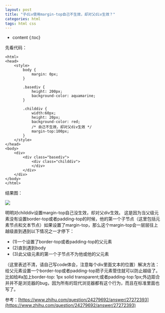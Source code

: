 ```yaml
---
layout: post
title: "子div使用margin-top自己不生效，却对父div生效？"
categories: html
tags: html css
---
```


* content
{:toc}

先看代码：

```
<html>
<head>
    <style>
        body {
            margin: 0px;
        }
        
        .basediv {
            height: 200px;
            background-color: aquamarine;
        }
        
        .childdiv {
            width:60px;
            height: 20px;
            background-color: red;
            /* 自己不生效，却对父div生效 */
            margin-top:100px;
        }
    </style>
</head>
<body>
    <div>
        <div class="basediv">
            <div class="childdiv">
            </div>
        </div>
    </div>
</body>
</html>

```

<!--more-->

结果图：<br>

![](https://blog.kyle.net.cn/child-div.png?imageView2/0/q/70|imageslim)

明明对childdiv设置margin-top自己没生效，却对父div生效。
这是因为当父级元素没有设置border-top或者padding-top的时候，他的第一个子节点（这里包括元素节点和文本节点）如果设置了margin-top，那么这个margin-top会一层层往上越级直到遇到以下情况之一才停下：<br>
* (1)一个设置了border-top或者padding-top的父元素
* (2)直到遇到body
* (3)此父级元素的第一个子节点不为他或他的父元素

（这里表述不清，请自己写code体会，注意每个div里面文本的位置）解决方法：给父元素设置一个border-top或者padding-top把子元素管住就可以防止越级了。比如给#a加上border-top: 1px solid transparent;或者padding-top:1px;外边距合并并不是浏览器的bug，因为所有的现代浏览器都有这个行为，而且在标准里面也写了。

参考：[https://www.zhihu.com/question/24279692/answer/27272393](https://www.zhihu.com/question/24279692/answer/27272393)
